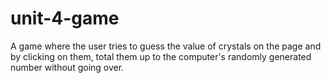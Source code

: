 # unit-4-game


A game where the user tries to guess the value of crystals on the page and by clicking on them, total them up to the computer's randomly generated number without going over. 
